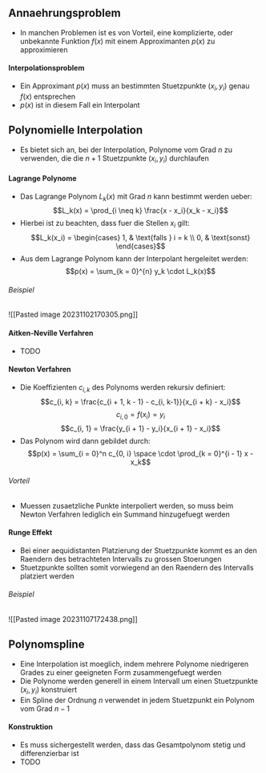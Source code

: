 ## Annaehrungsproblem
- In manchen Problemen ist es von Vorteil, eine komplizierte, oder unbekannte Funktion $f(x)$ mit einem Approximanten $p(x)$ zu approximieren
#### Interpolationsproblem
- Ein Approximant $p(x)$ muss an bestimmten Stuetzpunkte $(x_i, y_i)$ genau $f(x)$ entsprechen
- $p(x)$ ist in diesem Fall ein Interpolant
## Polynomielle Interpolation
- Es bietet sich an, bei der Interpolation, Polynome vom Grad $n$ zu verwenden, die die $n + 1$ Stuetzpunkte $(x_i, y_i)$ durchlaufen
#### Lagrange Polynome
- Das Lagrange Polynom $L_k(x)$ mit Grad $n$ kann bestimmt werden ueber:
$$L_k(x) = \prod_{i \neq k} \frac{x - x_i}{x_k - x_i}$$
- Hierbei ist zu beachten, dass fuer die Stellen $x_i$ gilt:
$$L_k(x_i) = \begin{cases}
1, & \text{falls } i = k \\
0, & \text{sonst}
\end{cases}$$
- Aus dem Lagrange Polynom kann der Interpolant hergeleitet werden:
$$p(x) = \sum_{k = 0}^{n} y_k \cdot L_k(x)$$
###### Beispiel
![[Pasted image 20231102170305.png]]
#### Aitken-Neville Verfahren
- TODO
#### Newton Verfahren
- Die Koeffizienten $c_{i, k}$ des Polynoms werden rekursiv definiert:
$$c_{i, k} = \frac{c_{i + 1, k - 1} - c_{i, k-1}}{x_{i + k} - x_i}$$
$$c_{i, 0} = f(x_i) = y_i$$
$$c_{i, 1} = \frac{y_{i + 1} - y_i}{x_{i + 1} - x_i}$$
- Das Polynom wird dann gebildet durch:
$$p(x) = \sum_{i = 0}^n c_{0, i} \space \cdot \prod_{k = 0}^{i - 1} x - x_k$$
###### Vorteil
- Muessen zusaetzliche Punkte interpoliert werden, so muss beim Newton Verfahren lediglich ein Summand hinzugefuegt werden
#### Runge Effekt
- Bei einer aequidistanten Platzierung der Stuetzpunkte kommt es an den Raendern des betrachteten Intervalls zu grossen Stoerungen
- Stuetzpunkte sollten somit vorwiegend an den Raendern des Intervalls platziert werden
###### Beispiel
![[Pasted image 20231107172438.png]]
## Polynomspline
- Eine Interpolation ist moeglich, indem mehrere Polynome niedrigeren Grades zu einer geeigneten Form zusammengefuegt werden
- Die Polynome werden generell in einem Intervall um einen Stuetzpunkte $(x_i, y_i)$ konstruiert
- Ein Spline der Ordnung $n$ verwendet in jedem Stuetzpunkt ein Polynom vom Grad $n - 1$
#### Konstruktion
- Es muss sichergestellt werden, dass das Gesamtpolynom stetig und differenzierbar ist
- TODO